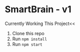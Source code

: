# SmartBrain - v1
Currently Working This Project<<

1. Clone this repo
2. Run `npm install`
3. Run `npm start`

